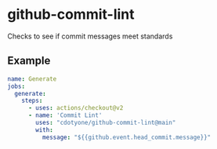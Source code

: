 # github-commit-lint
Checks to see if commit messages meet standards

## Example

```yaml
name: Generate
jobs:
  generate:
    steps:
      - uses: actions/checkout@v2
      - name: 'Commit Lint'
        uses: "cdotyone/github-commit-lint@main"
        with:
          message: "${{github.event.head_commit.message}}"
```

